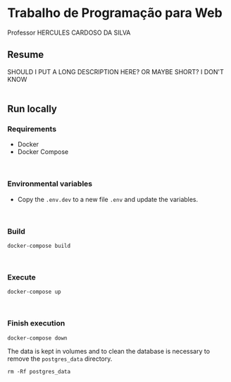 # Trabalho de Programação para Web
Professor HERCULES CARDOSO DA SILVA

## Resume

SHOULD I PUT A LONG DESCRIPTION HERE? OR MAYBE SHORT? I DON'T KNOW
<br>
<br>

## Run locally
### Requirements
- Docker
- Docker Compose

<br>

### Environmental variables

- Copy the `.env.dev` to a new file `.env` and update the variables.

<br>

### Build

```
docker-compose build
```
<br>

### Execute

```
docker-compose up
```

<br>

### Finish execution

```
docker-compose down
```

The data is kept in volumes and to clean the database is necessary to remove the `postgres_data` directory.

```
rm -Rf postgres_data
```
<br>
